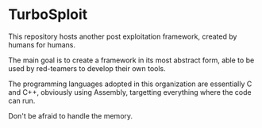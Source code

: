 # TurboSploit

This repository hosts another post exploitation framework, created by humans for humans.

The main goal is to create a framework in its most abstract form, able to be used by red-teamers to develop their own tools.

The programming languages adopted in this organization are essentially C and C++, obviously using Assembly, targetting everything where the code can run.

Don't be afraid to handle the memory.
